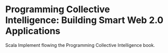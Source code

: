Programming Collective Intelligence: Building Smart Web 2.0 Applications
===========

Scala Implement flowing the Programming Collective Intelligence book.